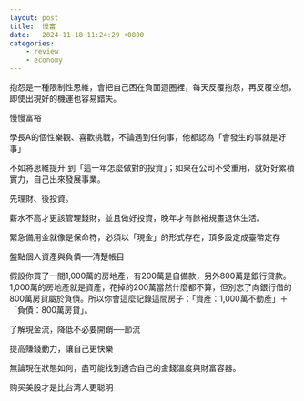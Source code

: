```yaml
---
layout: post
title:  慢富
date:   2024-11-18 11:24:29 +0800
categories: 
    - review
    - economy
---
```


抱怨是一種限制性思維，會把自己困在負面迴圈裡，每天反覆抱怨，再反覆空想，即使出現好的機運也容易錯失。

慢慢富裕

學長A的個性樂觀、喜歡挑戰，不論遇到任何事，他都認為「會發生的事就是好事」

不如將思維提升 到「這一年怎麼做對的投資」；如果在公司不受重用，就好好累積實力，自己出來發展事業。

先理財、後投資。

薪水不高才更該管理錢財，並且做好投資，晚年才有餘裕規畫退休生活。

緊急備用金就像是保命符，必須以「現金」的形式存在，頂多設定成臺幣定存

盤點個人資產與負債──清楚帳目

假設你買了一間1,000萬的房地產，有200萬是自備款，另外800萬是銀行貸款。1,000萬的房地產就是資產，花掉的200萬當然什麼都不算，但別忘了向銀行借的800萬房貸屬於負債。所以你會這麼記錄這間房子：「資產：1,000萬不動產」＋「負債：800萬房貸」。

了解現金流，降低不必要開銷──節流

提高賺錢動力，讓自己更快樂

無論現在狀態如何，盡可能找到適合自己的金錢溫度與財富容器。

购买美股才是比台湾人更聪明